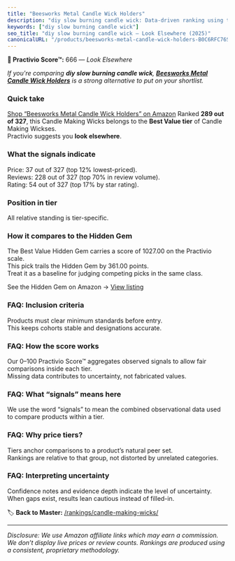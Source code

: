 ```yaml
---
title: "Beesworks Metal Candle Wick Holders"
description: "diy slow burning candle wick: Data-driven ranking using the Practivio Score™. Positioned by quality, value, demand, findability, momentum."
keywords: ["diy slow burning candle wick"]
seo_title: "diy slow burning candle wick — Look Elsewhere (2025)"
canonicalURL: "/products/beesworks-metal-candle-wick-holders-B0C6RFC76S/"
---
```


**🚫 Practivio Score™:** 666 — _Look Elsewhere_


*If you're comparing **diy slow burning candle wick**, **[Beesworks Metal Candle Wick Holders](https://www.amazon.com/dp/B0C6RFC76S?tag=practivio-20)** is a strong alternative to put on your shortlist.*
### Quick take
[Shop “Beesworks Metal Candle Wick Holders” on Amazon](https://www.amazon.com/dp/B0C6RFC76S?tag=practivio-20)
Ranked **289 out of 327**, this Candle Making Wicks belongs to the **Best Value tier** of Candle Making Wickses.  
Practivio suggests you **look elsewhere**.

### What the signals indicate
Price: 37 out of 327 (top 12% lowest-priced).  
Reviews: 228 out of 327 (top 70% in review volume).  
Rating: 54 out of 327 (top 17% by star rating).  

### Position in tier
All relative standing is tier-specific.

### How it compares to the Hidden Gem
The Best Value Hidden Gem carries a score of 1027.00 on the Practivio scale.  
This pick trails the Hidden Gem by 361.00 points.  
Treat it as a baseline for judging competing picks in the same class.  

See the Hidden Gem on Amazon → [View listing](https://www.amazon.com/dp/B097D7S6KB?tag=practivio-20)

### FAQ: Inclusion criteria
Products must clear minimum standards before entry.  
This keeps cohorts stable and designations accurate.

### FAQ: How the score works
Our 0–100 Practivio Score™ aggregates observed signals to allow fair comparisons inside each tier.  
Missing data contributes to uncertainty, not fabricated values.

### FAQ: What “signals” means here
We use the word “signals” to mean the combined observational data used to compare products within a tier.

### FAQ: Why price tiers?
Tiers anchor comparisons to a product’s natural peer set.  
Rankings are relative to that group, not distorted by unrelated categories.

### FAQ: Interpreting uncertainty
Confidence notes and evidence depth indicate the level of uncertainty.  
When gaps exist, results lean cautious instead of filled-in.


🏷️ **Back to Master:** [/rankings/candle-making-wicks/](/rankings/candle-making-wicks/)

---
_Disclosure: We use Amazon affiliate links which may earn a commission. We don’t display live prices or review counts. Rankings are produced using a consistent, proprietary methodology._
